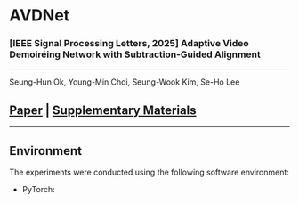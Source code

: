 # AVDNet
### **[IEEE Signal Processing Letters, 2025] Adaptive Video Demoiréing Network with Subtraction-Guided Alignment**
---
Seung-Hun Ok, Young-Min Choi, Seung-Wook Kim, Se-Ho Lee

##  [Paper](https://doi.org/10.1109/LSP.2025.3585820) | [Supplementary Materials](https://drive.google.com/file/d/1Bk-R0x-ACmo8sU7rr86cbPRTgkrHsTy5/view?usp=drive_link)
---
##  Environment
The experiments were conducted using the following software environment:
* PyTorch: 

